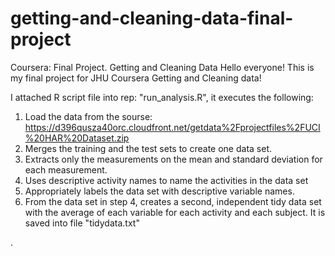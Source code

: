 # getting-and-cleaning-data-final-project
Coursera: Final Project. Getting and Cleaning Data
Hello everyone! 
This is my final project for JHU Coursera Getting and Cleaning data! 

I attached R script file into rep: "run_analysis.R", it executes the following:


1. Load the data from the sourse: https://d396qusza40orc.cloudfront.net/getdata%2Fprojectfiles%2FUCI%20HAR%20Dataset.zip
2. Merges the training and the test sets to create one data set.
2. Extracts only the measurements on the mean and standard deviation for each measurement.
3. Uses descriptive activity names to name the activities in the data set
4. Appropriately labels the data set with descriptive variable names.
5. From the data set in step 4, creates a second, independent tidy data set with the average of each variable for each activity and each subject. It is saved into file "tidydata.txt"

.
